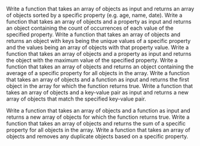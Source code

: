 Write a function that takes an array of objects as input and returns an array of objects sorted by a specific property (e.g. age, name, date).
Write a function that takes an array of objects and a property as input and returns an object containing the count of occurrences of each value of the specified property.
Write a function that takes an array of objects and returns an object with keys being the unique values of a specific property and the values being an array of objects with that property value.
Write a function that takes an array of objects and a property as input and returns the object with the maximum value of the specified property.
Write a function that takes an array of objects and returns an object containing the average of a specific property for all objects in the array.
Write a function that takes an array of objects and a function as input and returns the first object in the array for which the function returns true.
Write a function that takes an array of objects and a key-value pair as input and returns a new array of objects that match the specified key-value pair.

Write a function that takes an array of objects and a function as input and returns a new array of objects for which the function returns true.
Write a function that takes an array of objects and returns the sum of a specific property for all objects in the array.
Write a function that takes an array of objects and removes any duplicate objects based on a specific property.